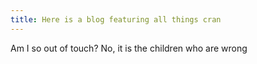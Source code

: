 ```yaml
---
title: Here is a blog featuring all things cran
---
```


Am I so out of touch? No, it is the children who are wrong
